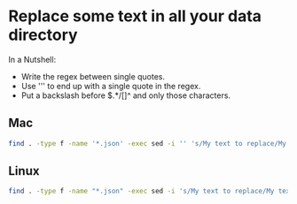 # Replace some text in all your data directory

In a Nutshell:

- Write the regex between single quotes.
- Use '\'' to end up with a single quote in the regex.
- Put a backslash before $.*/[\]^ and only those characters.

## Mac

```bash
find . -type f -name '*.json' -exec sed -i '' 's/My text to replace/My text replaced/g' {} \;
```

## Linux

```bash
find . -type f -name "*.json" -exec sed -i 's/My text to replace/My text replaced/g' {} \;
```
